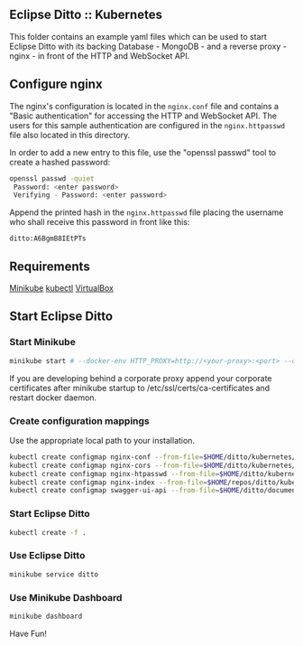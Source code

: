 ## Eclipse Ditto :: Kubernetes

This folder contains an example yaml files which can be used to start Eclipse Ditto 
with its backing Database - MongoDB - and a reverse proxy - nginx - in front of the HTTP and WebSocket API.

## Configure nginx
The nginx's configuration is located in the `nginx.conf` file and contains a "Basic authentication" 
for accessing the HTTP and WebSocket API. The users for this sample authentication are configured 
in the `nginx.httpasswd` file also located in this directory.

In order to add a new entry to this file, use the "openssl passwd" tool to create a hashed password:
```bash
openssl passwd -quiet
 Password: <enter password>
 Verifying - Password: <enter password>
```

Append the printed hash in the `nginx.httpasswd` file placing the username who shall receive this 
password in front like this:
```
ditto:A6BgmB8IEtPTs
```

## Requirements
[Minikube](https://github.com/kubernetes/minikube/)
[kubectl](https://kubernetes.io/docs/tasks/kubectl/install/)
[VirtualBox](https://www.virtualbox.org/wiki/Downloads)

## Start Eclipse Ditto

### Start Minikube
```bash
minikube start # --docker-env HTTP_PROXY=http://<your-proxy>:<port> --docker-env HTTPS_PROXY=http://<your-proxy>:<port>
```

If you are developing behind a corporate proxy append your corporate certificates after minikube startup to 
/etc/ssl/certs/ca-certificates and restart docker daemon.  
 
### Create configuration mappings
Use the appropriate local path to your installation.
```bash
kubectl create configmap nginx-conf --from-file=$HOME/ditto/kubernetes/nginx.conf
kubectl create configmap nginx-cors --from-file=$HOME/ditto/kubernetes/nginx-cors.conf
kubectl create configmap nginx-htpasswd --from-file=$HOME/ditto/kubernetes/nginx.htpasswd
kubectl create configmap nginx-index --from-file=$HOME/repos/ditto/kubernetes/index.html
kubectl create configmap swagger-ui-api --from-file=$HOME/ditto/documentation/src/main/resources/openapi
```

### Start Eclipse Ditto
```bash
kubectl create -f .
```

### Use Eclipse Ditto
```bash
minikube service ditto
```

### Use Minikube Dashboard
```bash
minikube dashboard
```


Have Fun!
